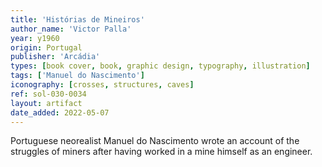 ```yaml
---
title: 'Histórias de Mineiros'
author_name: 'Victor Palla'
year: y1960
origin: Portugal
publisher: 'Arcádia'
types: [book cover, book, graphic design, typography, illustration]
tags: ['Manuel do Nascimento']
iconography: [crosses, structures, caves]
ref: sol-030-0034
layout: artifact
date_added: 2022-05-07
---
```

Portuguese neorealist Manuel do Nascimento wrote an account of the struggles of miners after having worked in a mine himself as an engineer.

